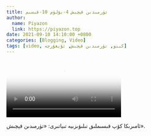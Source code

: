 ```yaml
---
title: تۈرمىدىن قېچىش 4-بۆلۈم 10-قىسىم
author:
  name: Piyazon
  link: https://piyazon.top
date: 2021-09-10 14:10:00 +0800
categories: [Blogging, Video]
tags: [video, كىنو, تۈرمىدىن قېچىش, ئۇيغۇرچە]
---
```


<style>
@import url(/assets/css/uyghur.css);
</style>

<video id="player" class="weixin_video" playsinline controls poster="https://gitlab.com/Alimjoo/cdn_img/-/raw/main/movie/pb/pb4.jpg"
  wxv="wxv_2183298225036722179" src="">

  <track kind="captions" label="English&Chinese" src="https://piyazon.top/storage/assets/subtitles/pb/s04e10.vtt" srclang="en&zh-CN"   />
</video>

ئامىرىكا كۆپ قىسىملىق تىلىۋىزىيە تىياتىرى: «تۈرمىدىن قېچىش».
